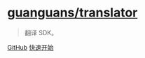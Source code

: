 # [guanguans/translator](https://github.com/guanguans/translator)

> 翻译 SDK。

[GitHub](https://github.com/guanguans/translator)
[快速开始](/README)
